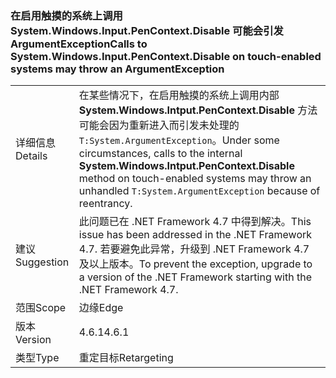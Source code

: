 ### <a name="calls-to-systemwindowsinputpencontextdisable-on-touch-enabled-systems-may-throw-an-argumentexception"></a><span data-ttu-id="6f694-101">在启用触摸的系统上调用 System.Windows.Input.PenContext.Disable 可能会引发 ArgumentException</span><span class="sxs-lookup"><span data-stu-id="6f694-101">Calls to System.Windows.Input.PenContext.Disable on touch-enabled systems may throw an ArgumentException</span></span>

|   |   |
|---|---|
|<span data-ttu-id="6f694-102">详细信息</span><span class="sxs-lookup"><span data-stu-id="6f694-102">Details</span></span>|<span data-ttu-id="6f694-103">在某些情况下，在启用触摸的系统上调用内部 <strong>System.Windows.Intput.PenContext.Disable</strong> 方法可能会因为重新进入而引发未处理的 <code>T:System.ArgumentException</code>。</span><span class="sxs-lookup"><span data-stu-id="6f694-103">Under some circumstances, calls to the internal <strong>System.Windows.Intput.PenContext.Disable</strong> method on touch-enabled systems may throw an unhandled <code>T:System.ArgumentException</code> because of reentrancy.</span></span>|
|<span data-ttu-id="6f694-104">建议</span><span class="sxs-lookup"><span data-stu-id="6f694-104">Suggestion</span></span>|<span data-ttu-id="6f694-105">此问题已在 .NET Framework 4.7 中得到解决。</span><span class="sxs-lookup"><span data-stu-id="6f694-105">This issue has been addressed in the .NET Framework 4.7.</span></span> <span data-ttu-id="6f694-106">若要避免此异常，升级到 .NET Framework 4.7 及以上版本。</span><span class="sxs-lookup"><span data-stu-id="6f694-106">To prevent the exception, upgrade to a version of the .NET Framework starting with the .NET Framework 4.7.</span></span>|
|<span data-ttu-id="6f694-107">范围</span><span class="sxs-lookup"><span data-stu-id="6f694-107">Scope</span></span>|<span data-ttu-id="6f694-108">边缘</span><span class="sxs-lookup"><span data-stu-id="6f694-108">Edge</span></span>|
|<span data-ttu-id="6f694-109">版本</span><span class="sxs-lookup"><span data-stu-id="6f694-109">Version</span></span>|<span data-ttu-id="6f694-110">4.6.1</span><span class="sxs-lookup"><span data-stu-id="6f694-110">4.6.1</span></span>|
|<span data-ttu-id="6f694-111">类型</span><span class="sxs-lookup"><span data-stu-id="6f694-111">Type</span></span>|<span data-ttu-id="6f694-112">重定目标</span><span class="sxs-lookup"><span data-stu-id="6f694-112">Retargeting</span></span>|

